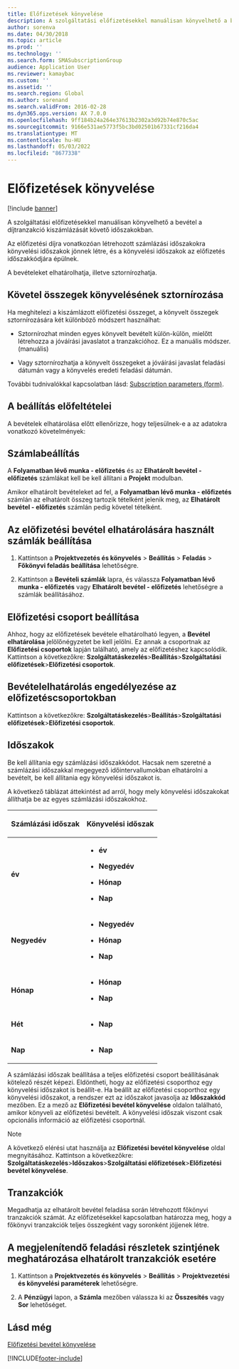 ```yaml
---
title: Előfizetések könyvelése
description: A szolgáltatási előfizetésekkel manuálisan könyvelhető a bevétel a díjtranzakció kiszámlázását követő időszakokban.
author: sorenva
ms.date: 04/30/2018
ms.topic: article
ms.prod: ''
ms.technology: ''
ms.search.form: SMASubscriptionGroup
audience: Application User
ms.reviewer: kamaybac
ms.custom: ''
ms.assetid: ''
ms.search.region: Global
ms.author: sorenand
ms.search.validFrom: 2016-02-28
ms.dyn365.ops.version: AX 7.0.0
ms.openlocfilehash: 9ff184b24a264e37613b2302a3d92b74e870c5ac
ms.sourcegitcommit: 9166e531ae5773f5bc3bd02501b67331cf216da4
ms.translationtype: MT
ms.contentlocale: hu-HU
ms.lasthandoff: 05/03/2022
ms.locfileid: "8677338"
---
```

# <a name="accruing-subscriptions"></a>Előfizetések könyvelése 

[!include [banner](../includes/banner.md)]


A szolgáltatási előfizetésekkel manuálisan könyvelhető a bevétel a díjtranzakció kiszámlázását követő időszakokban.

Az előfizetési díjra vonatkozóan létrehozott számlázási időszakokra könyvelési időszakok jönnek létre, és a könyvelési időszakok az előfizetés időszakkódjára épülnek.

A bevételeket elhatárolhatja, illetve sztornírozhatja.

## <a name="reverse-accruals-of-credit-amounts"></a>Követel összegek könyvelésének sztornírozása

Ha meghitelezi a kiszámlázott előfizetési összeget, a könyvelt összegek sztornírozására két különböző módszert használhat:

  - Sztornírozhat minden egyes könyvelt bevételt külön-külön, mielőtt létrehozza a jóváírási javaslatot a tranzakcióhoz. Ez a manuális módszer. (manuális)

  - Vagy sztornírozhatja a könyvelt összegeket a jóváírási javaslat feladási dátumán vagy a könyvelés eredeti feladási dátumán.

További tudnivalókkal kapcsolatban lásd: [Subscription parameters (form)](/dynamicsax-2012//subscription-parameters-form).

## <a name="setup-requirements"></a>A beállítás előfeltételei

A bevételek elhatárolása előtt ellenőrizze, hogy teljesülnek-e a az adatokra vonatkozó követelmények:

## <a name="account-setup"></a>Számlabeállítás

A **Folyamatban lévő munka - előfizetés** és az **Elhatárolt bevétel - előfizetés** számlákat kell be kell állítani a **Projekt** modulban.

Amikor elhatárolt bevételeket ad fel, a **Folyamatban lévő munka - előfizetés** számlán az elhatárolt összeg tartozik tételként jelenik meg, az **Elhatárolt bevétel - előfizetés** számlán pedig követel tételként.

## <a name="set-up-accounts-for-accrual-of-subscription-revenue"></a>Az előfizetési bevétel elhatárolására használt számlák beállítása

1.  Kattintson a **Projektvezetés és könyvelés** \> **Beállítás** \> **Feladás** \> **Főkönyvi feladás beállítása** lehetőségre.

2.  Kattintson a **Bevételi számlák** lapra, és válassza **Folyamatban lévő munka - előfizetés** vagy **Elhatárolt bevétel - előfizetés** lehetőségre a számlák beállításához.

## <a name="subscription-group-setup"></a>Előfizetési csoport beállítása

Ahhoz, hogy az előfizetések bevétele elhatárolható legyen, a **Bevétel elhatárolása** jelölőnégyzetet be kell jelölni. Ez annak a csoportnak az **Előfizetési csoportok** lapján található, amely az előfizetéshez kapcsolódik. Kattintson a következőkre: **Szolgáltatáskezelés**\>**Beállítás**\>**Szolgáltatási előfizetések**\>**Előfizetési csoportok**.

## <a name="enable-revenue-accrual-on-a-subscription-group"></a>Bevételelhatárolás engedélyezése az előfizetéscsoportokban

Kattintson a következőkre: **Szolgáltatáskezelés**\>**Beállítás**\>**Szolgáltatási előfizetések**\>**Előfizetési csoportok**.

## <a name="periods"></a>Időszakok

Be kell állítania egy számlázási időszakkódot. Hacsak nem szeretné a számlázási időszakkal megegyező időintervallumokban elhatárolni a bevételt, be kell állítania egy könyvelési időszakot is.

A következő táblázat áttekintést ad arról, hogy mely könyvelési időszakokat állíthatja be az egyes számlázási időszakokhoz.

<table>
<colgroup>
<col />
<col />
</colgroup>
<thead>
<tr class="header">
<th><p>Számlázási időszak</p></th>
<th><p>Könyvelési időszak</p></th>
</tr>
</thead>
<tbody>
<tr class="odd">
<td><p><strong>év</strong></p></td>
<td><ul>
<li><p><strong>év</strong></p></li>
<li><p><strong>Negyedév</strong></p></li>
<li><p><strong>Hónap</strong></p></li>
<li><p><strong>Nap</strong></p></li>
</ul></td>
</tr>
<tr class="even">
<td><p><strong>Negyedév</strong></p></td>
<td><ul>
<li><p><strong>Negyedév</strong></p></li>
<li><p><strong>Hónap</strong></p></li>
<li><p><strong>Nap</strong></p></li>
</ul></td>
</tr>
<tr class="odd">
<td><p><strong>Hónap</strong></p></td>
<td><ul>
<li><p><strong>Hónap</strong></p></li>
<li><p><strong>Nap</strong></p></li>
</ul></td>
</tr>
<tr class="even">
<td><p><strong>Hét</strong></p></td>
<td><ul>
<li><p><strong>Nap</strong></p></li>
</ul></td>
</tr>
<tr class="odd">
<td><p><strong>Nap</strong></p></td>
<td><ul>
<li><p><strong>Nap</strong></p></li>
</ul></td>
</tr>
</tbody>
</table>

A számlázási időszak beállítása a teljes előfizetési csoport beállításának kötelező részét képezi. Eldöntheti, hogy az előfizetési csoporthoz egy könyvelési időszakot is beállít-e. Ha beállít az előfizetési csoporthoz egy könyvelési időszakot, a rendszer ezt az időszakot javasolja az **Időszakkód** mezőben. Ez a mező az **Előfizetési bevétel könyvelése** oldalon található, amikor könyveli az előfizetési bevételt. A könyvelési időszak viszont csak opcionális információ az előfizetési csoportnál.


> [!NOTE]
> <P>A következő elérési utat használja az <STRONG>Előfizetési bevétel könyvelése</STRONG> oldal megnyitásához. Kattintson a következőkre: <STRONG>Szolgáltatáskezelés</STRONG>&gt;<STRONG>Időszakos</STRONG>&gt;<STRONG>Szolgáltatási előfizetések</STRONG>&gt;<STRONG>Előfizetési bevétel könyvelése</STRONG>.</P>


## <a name="transactions"></a>Tranzakciók

Megadhatja az elhatárolt bevétel feladása során létrehozott főkönyvi tranzakciók számát. Az előfizetésekkel kapcsolatban határozza meg, hogy a főkönyvi tranzakciók teljes összegként vagy soronként jöjjenek létre.

## <a name="specify-the-level-of-posting-details-to-display-for-accrued-transactions"></a>A megjelenítendő feladási részletek szintjének meghatározása elhatárolt tranzakciók esetére

1.  Kattintson a **Projektvezetés és könyvelés** \> **Beállítás** \> **Projektvezetési és könyvelési paraméterek** lehetőségre.

2.  A **Pénzügyi** lapon, a **Számla** mezőben válassza ki az **Összesítés** vagy **Sor** lehetőséget.


## <a name="see-also"></a>Lásd még

[Előfizetési bevétel könyvelése](accrue-subscription-revenue.md)

  




[!INCLUDE[footer-include](../../includes/footer-banner.md)]